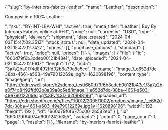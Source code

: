 {
  "slug": "by-interiors-fabrics-leather",
  "name": "Leather",
  "description": "<p>Composition: 100% Leather</p>",
  "sku": "BY-INT-LEA-WHI",
  "active": true,
  "meta_title": "Leather | Buy By Interiors Fabrics online at A+R",
  "price": null,
  "currency": "USD",
  "type": "physical",
  "delivery": "shipment",
  "date_created": "2024-04-03T15:47:02.351Z",
  "stock_status": null,
  "date_updated": "2024-04-03T15:47:02.742Z",
  "prices": [],
  "purchase_options": {
    "standard": {
      "active": true,
      "price": null,
      "prices": []
    }
  },
  "images": [
    {
      "file": {
        "id": "660d79f6b3cdeb00121b43e1",
        "date_uploaded": "2024-04-03T15:47:02.661Z",
        "length": 1712,
        "md5": "3a7a2ba0f74d8492ffd02b8a39a8c5ed",
        "filename": "image_1_e652d7dc-38ba-4661-a503-49e79012269e.jpg?v=1620898196",
        "content_type": "image/jpeg",
        "url": "https://cdn.swell.store/b2sdemo_test/660d79f6b3cdeb00121b43e1/3a7a2ba0f74d8492ffd02b8a39a8c5ed/image_1_e652d7dc-38ba-4661-a503-49e79012269e.jpg%3Fv%3D1620898196",
        "uploaded_url": "https://cdn.shopify.com/s/files/1/0012/2005/1002/products/image_1_e652d7dc-38ba-4661-a503-49e79012269e.jpg?v=1620898196",
        "width": 192,
        "height": 192
      },
      "id": "660d79f6f6775c0012b582eb"
    }
  ],
  "id": "660d79f64974d6001242b355",
  "variants": {
    "count": 0,
    "page_count": 1,
    "page": 1,
    "results": []
  },
  "filename": "by-interiors-fabrics-leather"
}